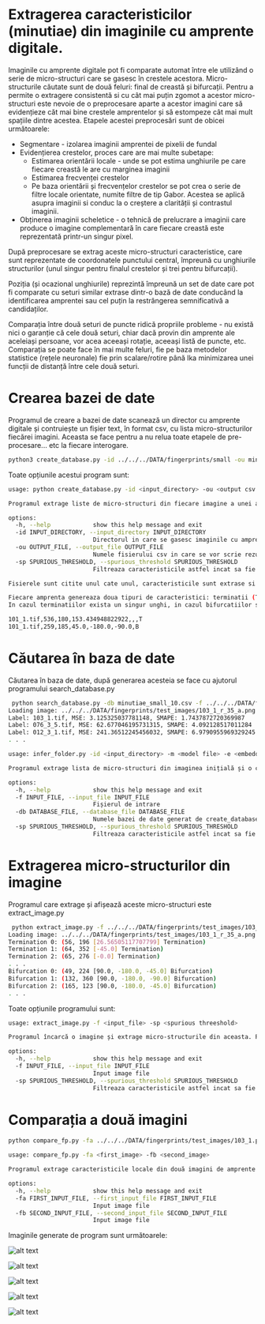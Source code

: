 # Extragerea caracteristicilor (minutiae) din imaginile cu amprente digitale. 

Imaginile cu amprente digitale pot fi comparate automat între ele utilizând o serie de micro-structuri care se gasesc în crestele acestora. Micro-structurile căutate sunt de două feluri: final de creastă și bifurcații. Pentru a permite o extragere consistentă si cu cât mai puțin zgomot a acestor micro-structuri este nevoie de o preprocesare aparte a acestor imagini care să evidențieze căt mai bine crestele amprentelor și să estompeze cât mai mult spațiile dintre acestea. Etapele acestei preprocesări sunt de obicei următoarele: 

- Segmentare - izolarea imaginii amprentei de pixelii de fundal
- Evidențierea crestelor, proces care are mai multe subetape: 
  - Estimarea orientării locale - unde se pot estima unghiurile pe care fiecare creastă le are cu marginea imaginii
  - Estimarea frecvenței crestelor
  - Pe baza orientării și frecvențelor crestelor se pot crea o serie de filtre locale orientate, numite filtre de tip Gabor. Acestea se aplică asupra imaginii si conduc la o creștere a clarității și contrastul imaginii. 
- Obținerea imaginii scheletice - o tehnică de prelucrare a imaginii care produce o imagine complementară în care fiecare creastă este reprezentată printr-un singur pixel. 

După preprocesare se extrag aceste micro-structuri caracteristice, care sunt reprezentate de coordonatele punctului central, împreună cu unghiurile structurilor (unul singur pentru finalul crestelor și trei pentru bifurcații).
 
Poziția (și ocazional unghiurile) reprezintă împreună un set de date care pot fi comparate cu seturi similar extrase dintr-o bază de date conducând la identificarea amprentei sau cel puțin la restrângerea semnificativă a candidaților. 

Comparația între două seturi de puncte ridică propriile probleme - nu există nici o garanție că cele două seturi, chiar dacă provin din amprente ale aceleiași persoane, vor acea aceeași rotație, aceeași listă de puncte, etc. Comparația se poate face în mai multe feluri, fie pe baza metodelor statistice (rețele neuronale) fie prin scalare/rotire până lka minimizarea unei funcții de distanță între cele două seturi. 

# Crearea bazei de date

Programul de creare a bazei de date scanează un director cu amprente digitale și contruiește un fișier text, în format csv, cu lista micro-structurilor fiecărei imagini. Aceasta se face pentru a nu relua toate etapele de pre-procesare... etc la fiecare interogare. 

```bash
python3 create_database.py -id ../../../DATA/fingerprints/small -ou minutiae_small_plus_30.csv -sp 30
```

Toate opțiunile acestui program sunt: 

```bash
usage: python create_database.py -id <input_directory> -ou <output csv file>

Programul extrage liste de micro-structuri din fiecare imagine a unei amprente digitale din directorul de intrare si le salveaza intr-un fisier CSV.

options:
  -h, --help            show this help message and exit
  -id INPUT_DIRECTORY, --input_directory INPUT_DIRECTORY
                        Directorul in care se gasesc imaginile cu amprente. Nu trebuie sa aiba subdirectoare
  -ou OUTPUT_FILE, --output_file OUTPUT_FILE
                        Numele fisierului csv in care se vor scrie rezultatele
  -sp SPURIOUS_THRESHOLD, --spurious_threshold SPURIOUS_THRESHOLD
                        Filtreaza caracteristicile astfel incat sa fie eliminate cele care sunt mai apropiate de acest parametru

Fisierele sunt citite unul cate unul, caracteristicile sunt extrase si inregistrate intr-un fisier te tip csv

Fiecare amprenta genereaza doua tipuri de caracteristici: terminatii (T) si bifurcatii (B). Pentru fiecare caracteristica se inregistreaza coordonatele (x,y) si unghiul de orientare theta.:
In cazul terminatiilor exista un singur unghi, in cazul bifurcatiilor se inregistreaza trei, cate unul pentru fiecare segment al bifurcatiei.

101_1.tif,536,180,153.434948822922,,,T
101_1.tif,259,185,45.0,-180.0,-90.0,B
```

# Căutarea în baza de date

Căutarea în baza de date, după generarea acesteia se face cu ajutorul programului search_database.py

```bash
 python search_database.py -db minutiae_small_10.csv -f ../../../DATA/fingerprints/test_images/103_1_r_35_a.png -sp 10
Loading image: ../../../DATA/fingerprints/test_images/103_1_r_35_a.png
Label: 103_1.tif, MSE: 3.125325037781148, SMAPE: 1.7437872720369987
Label: 076_3_5.tif, MSE: 62.677046195731315, SMAPE: 4.092128517011284
Label: 012_3_1.tif, MSE: 241.36512245456032, SMAPE: 6.9790955969329245
. . .
```

```bash
usage: infer_folder.py -id <input_directory> -m <model file> -e <embedding size>

Programul extrage lista de micro-structuri din imaginea inițială și o compară cu baza de date a amprentelor digitale în format CSV.

options:
  -h, --help            show this help message and exit
  -f INPUT_FILE, --input_file INPUT_FILE
                        Fișierul de intrare
  -db DATABASE_FILE, --database_file DATABASE_FILE
                        Numele bazei de date generat de create_database.py
  -sp SPURIOUS_THRESHOLD, --spurious_threshold SPURIOUS_THRESHOLD
                        Filtreaza caracteristicile astfel incat sa fie eliminate cele care sunt mai apropiate de acest parametru
```

# Extragerea micro-structurilor din imagine

Programul care extrage și afișează aceste micro-structuri este extract_image.py

```bash
 python extract_image.py -f ../../../DATA/fingerprints/test_images/103_1_r_35_a.png -sp 10
Loading image: ../../../DATA/fingerprints/test_images/103_1_r_35_a.png
Termination 0: (56, 196 [26.56505117707799] Termination)
Termination 1: (64, 352 [-45.0] Termination)
Termination 2: (65, 276 [-0.0] Termination)
. . . 
Bifurcation 0: (49, 224 [90.0, -180.0, -45.0] Bifurcation)
Bifurcation 1: (132, 360 [90.0, -180.0, -90.0] Bifurcation)
Bifurcation 2: (165, 123 [90.0, -180.0, -45.0] Bifurcation)
. . .
```

Toate opțiunile programului sunt:

```bash
usage: extract_image.py -f <input_file> -sp <spurious threeshold>

Programul încarcă o imagine și extrage micro-structurile din aceasta. Produce o listă a acestora (terminații și bifurcații)

options:
  -h, --help            show this help message and exit
  -f INPUT_FILE, --input_file INPUT_FILE
                        Input image file
  -sp SPURIOUS_THRESHOLD, --spurious_threshold SPURIOUS_THRESHOLD
                        Filtreaza caracteristicile astfel incat sa fie eliminate cele care sunt mai apropiate de acest parametru

```

# Comparația a două imagini

```bash
python compare_fp.py -fa ../../../DATA/fingerprints/test_images/103_1.png -fb ../../../DATA/fingerprints/test_images/103_1_r_10.png
```

```bash
usage: compare_fp.py -fa <first_image> -fb <second_image>

Programul extrage caracteristicile locale din două imagini de amprente și le compară. Programul produce o serie de imagini care ilustrează rezultatele.

options:
  -h, --help            show this help message and exit
  -fa FIRST_INPUT_FILE, --first_input_file FIRST_INPUT_FILE
                        Input image file
  -fb SECOND_INPUT_FILE, --second_input_file SECOND_INPUT_FILE
                        Input image file
```

Imaginile generate de program sunt următoarele: 

![alt text](doc_images/output_original.png)

![alt text](doc_images/output_enhanced.png)

![alt text](doc_images/output_skeleton.png)

![alt text](doc_images/output_features.png)

![alt text](doc_images/output_distance_distribution.png)
